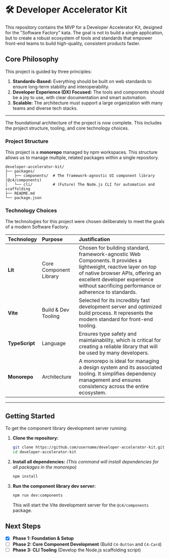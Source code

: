 # 🛠️ Developer Accelerator Kit

This repository contains the MVP for a Developer Accelerator Kit, designed for the "Software Factory" kata. The goal is not to build a single application, but to create a robust ecosystem of tools and standards that empower front-end teams to build high-quality, consistent products faster.

## Core Philosophy

This project is guided by three principles:

1.  **Standards-Based:** Everything should be built on web standards to ensure long-term stability and interoperability.
2.  **Developer Experience (DX) Focused:** The tools and components should be a joy to use, with clear documentation and smart automation.
3.  **Scalable:** The architecture must support a large organization with many teams and diverse tech stacks.

---



The foundational architecture of the project is now complete. This includes the project structure, tooling, and core technology choices.

### Project Structure

This project is a **monorepo** managed by npm workspaces. This structure allows us to manage multiple, related packages within a single repository.

```
developer-accelerator-kit/
├── packages/
│   ├── components/  # The framework-agnostic UI component library (@c4/components)
│   └── cli/         # (Future) The Node.js CLI for automation and scaffolding
├── README.md
└── package.json
```

### Technology Choices

The technologies for this project were chosen deliberately to meet the goals of a modern Software Factory.

| Technology     | Purpose                | Justification                                                                                                                                                                                                                                   |
| :------------- | :--------------------- | :---------------------------------------------------------------------------------------------------------------------------------------------------------------------------------------------------------------------------------------------- |
| **Lit**        | Core Component Library | Chosen for building standard, framework-agnostic Web Components. It provides a lightweight, reactive layer on top of native browser APIs, offering an excellent developer experience without sacrificing performance or adherence to standards. |
| **Vite**       | Build & Dev Tooling    | Selected for its incredibly fast development server and optimized build process. It represents the modern standard for front-end tooling.                                                                                                       |
| **TypeScript** | Language               | Ensures type safety and maintainability, which is critical for creating a reliable library that will be used by many developers.                                                                                                                |
| **Monorepo**   | Architecture           | A monorepo is ideal for managing a design system and its associated tooling. It simplifies dependency management and ensures consistency across the entire ecosystem.                                                                           |

---

## Getting Started

To get the component library development server running:

1.  **Clone the repository:**

    ```bash
    git clone https://github.com/username/developer-accelerator-kit.git
    cd developer-accelerator-kit
    ```

2.  **Install all dependencies:**
    _(This command will install dependencies for all packages in the monorepo)_

    ```bash
    npm install
    ```

3.  **Run the component library dev server:**
    ```bash
    npm run dev:components
    ```
    This will start the Vite development server for the `@c4/components` package.

## Next Steps

- [x] **Phase 1: Foundation & Setup**
- [ ] **Phase 2: Core Component Development** (Build `C4-Button` and `C4-Card`)
- [ ] **Phase 3: CLI Tooling** (Develop the Node.js scaffolding script)
